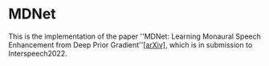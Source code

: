 # MDNet
This is the implementation of the paper ''MDNet: Learning Monaural Speech Enhancement from Deep Prior Gradient''[[arXiv]](https://arxiv.org/pdf/2203.07179.pdf), which is in submission to Interspeech2022.
